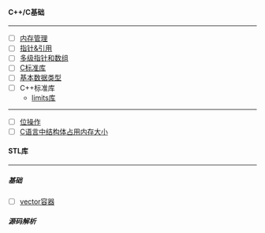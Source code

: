#### C++/C基础
---------------------------------------------------------------------------------------------------------------------
  - [ ] [内存管理](https://github.com/xuanchengsunjin/Jim_note/blob/sandbox/note/C++/common_knowledge/memorary.md)
  - [ ] [指针&引用](https://github.com/xuanchengsunjin/Jim_note/blob/sandbox/note/C++/point_content/point_basic_knowledge.md)
  - [ ] [多级指针和数组](https://github.com/xuanchengsunjin/Jim_note/blob/sandbox/note/C++/point_content/multi_pointer.md)
  - [ ] [C标准库](https://www.runoob.com/cprogramming/c-standard-library.html)
  - [ ] [基本数据类型](https://www.runoob.com/cplusplus/cpp-data-types.html)
  - [ ] C++标准库
    - [limits库](https://en.cppreference.com/w/cpp/types/numeric_limits)
---------------------------------------------------------------------------------------------------------------
  - [ ] [位操作](https://github.com/xuanchengsunjin/Jim_note/blob/sandbox/note/C++/common_knowledge/bit_operation.md)
  - [ ] [C语言中结构体占用内存大小](https://github.com/xuanchengsunjin/Jim_note/blob/sandbox/note/C++/common_knowledge/struct_memorary.md)
  
#### STL库
---------------------------------------------------------------------------------------------------------------
  ##### 基础
   - [ ] [vector容器](https://www.runoob.com/w3cnote/cpp-vector-container-analysis.html)

  ##### 源码解析
  

